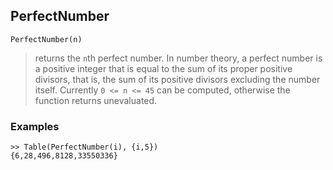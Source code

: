 ## PerfectNumber

```
PerfectNumber(n)
```

> returns the `n`th perfect number. In number theory, a perfect number is a positive integer that is equal to the sum of its proper 
positive divisors, that is, the sum of its positive divisors excluding the number itself. Currently `0 <= n <= 45` can be computed, otherwise the function returns unevaluated.

### Examples

```
>> Table(PerfectNumber(i), {i,5})
{6,28,496,8128,33550336}
```